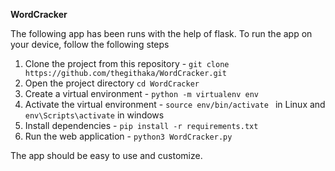 **WordCracker**

The following app has been runs with the help of flask. To run the app on your device, follow the following steps
 1. Clone the project from this repository - ``git clone https://github.com/thegithaka/WordCracker.git ``
 2. Open the project directory ``cd WordCracker ``
 3. Create a virtual environment - ``python -m virtualenv env``
 4. Activate the virtual environment - ``source env/bin/activate ``  in Linux and ``env\Scripts\activate`` in windows
5. Install dependencies - ``pip install -r requirements.txt``
6. Run the web application - ``python3 WordCracker.py``

The app should be easy to use and customize. 
